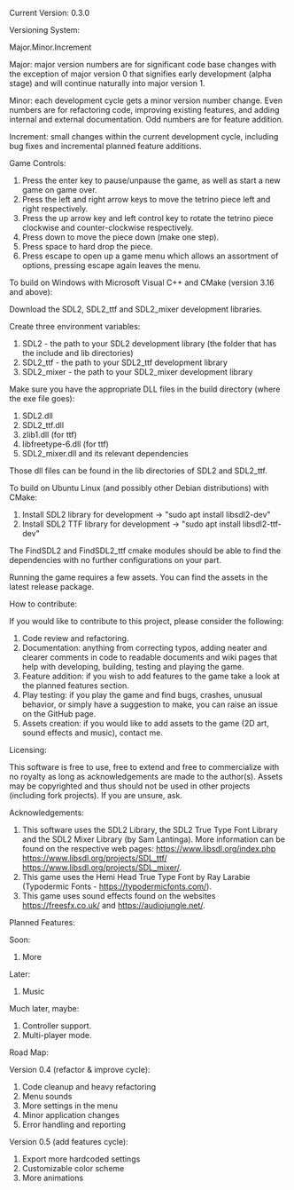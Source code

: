 Current Version: 0.3.0

Versioning System:

Major.Minor.Increment

Major: major version numbers are for significant code base changes with the exception of major version 0 that signifies early development (alpha stage) and will continue naturally into major version 1.

Minor: each development cycle gets a minor version number change. 
Even numbers are for refactoring code, improving existing features, and adding internal and external documentation.
Odd numbers are for feature addition.

Increment: small changes within the current development cycle, including bug fixes and incremental planned feature additions.

Game Controls:

1) Press the enter key to pause/unpause the game, as well as start a new game on game over.
2) Press the left and right arrow keys to move the tetrino piece left and right respectively.
3) Press the up arrow key and left control key to rotate the tetrino piece clockwise and counter-clockwise respectively.
4) Press down to move the piece down (make one step).
5) Press space to hard drop the piece.
6) Press escape to open up a game menu which allows an assortment of options, pressing escape again leaves the menu.

To build on Windows with Microsoft Visual C++ and CMake (version 3.16 and above):

Download the SDL2, SDL2_ttf and SDL2_mixer development libraries. 

Create three environment variables:
1) SDL2 - the path to your SDL2 development library (the folder that has the include and lib directories)
2) SDL2_ttf - the path to your SDL2_ttf development library
3) SDL2_mixer - the path to your SDL2_mixer development library

Make sure you have the appropriate DLL files in the build directory (where the exe file goes):
1) SDL2.dll
2) SDL2_ttf.dll
3) zlib1.dll (for ttf)
4) libfreetype-6.dll (for ttf)
5) SDL2_mixer.dll and its relevant dependencies

Those dll files can be found in the lib directories of SDL2 and SDL2_ttf.

To build on Ubuntu Linux (and possibly other Debian distributions) with CMake:

1) Install SDL2 library for development -> "sudo apt install libsdl2-dev"
2) Install SDL2 TTF library for development -> "sudo apt install libsdl2-ttf-dev"

The FindSDL2 and FindSDL2_ttf cmake modules should be able to find the dependencies with no further configurations on your part.

Running the game requires a few assets. You can find the assets in the latest release package. 

How to contribute:

If you would like to contribute to this project, please consider the following:

1) Code review and refactoring.
2) Documentation: anything from correcting typos, adding neater and clearer comments in code to readable documents and wiki pages that help with developing, building, testing and playing the game.
3) Feature addition: if you wish to add features to the game take a look at the planned features section. 
4) Play testing: if you play the game and find bugs, crashes, unusual behavior, or simply have a suggestion to make, you can raise an issue on the GitHub page.
5) Assets creation: if you would like to add assets to the game (2D art, sound effects and music), contact me.

Licensing:

This software is free to use, free to extend and free to commercialize with no royalty as long as acknowledgements are made to the author(s).
Assets may be copyrighted and thus should not be used in other projects (including fork projects). If you are unsure, ask. 

Acknowledgements:

1) This software uses the SDL2 Library, the SDL2 True Type Font Library and the SDL2 Mixer Library (by Sam Lantinga). More information can be found on the respective web pages: https://www.libsdl.org/index.php https://www.libsdl.org/projects/SDL_ttf/ https://www.libsdl.org/projects/SDL_mixer/. 
2) This game uses the Hemi Head True Type Font by Ray Larabie (Typodermic Fonts - https://typodermicfonts.com/).
3) This game uses sound effects found on the websites https://freesfx.co.uk/ and https://audiojungle.net/.

Planned Features:

Soon:

1) More

Later:
1) Music

Much later, maybe:

1) Controller support.
2) Multi-player mode.

Road Map:

Version 0.4 (refactor & improve cycle):

1) Code cleanup and heavy refactoring
2) Menu sounds
3) More settings in the menu
4) Minor application changes
5) Error handling and reporting

Version 0.5 (add features cycle): 

1) Export more hardcoded settings
2) Customizable color scheme
3) More animations